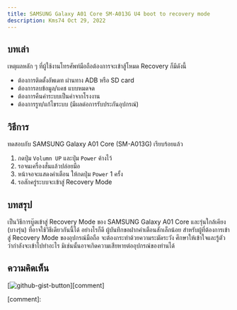 ```yaml
---
title: SAMSUNG Galaxy A01 Core SM-A013G U4 boot to recovery mode
description: Kms74 Oct 29, 2022
---
```


## บทเล่า <a name="info"></a>

เหตุผลหลัก ๆ ที่ผู้ใช้งานโทรศัพท์มือถือต้องการจะเข้าสู้โหมด Recovery ก็มีดังนี้

* ต้องการติดตั้งอัพเดท ผ่านทาง ADB หรือ SD card
* ต้องการลบข้อมูล/แคช แบบหมดจด
* ต้องการคืนค่าระบบเป็นค่าจากโรงงาน
* ต้องการรูท/แก้ไขระบบ (มีผลต่อการรับประกันอุปกรณ์)

## วิธีการ <a name="boot-recovery"></a>

ทดสอบกับ SAMSUNG Galaxy A01 Core (SM-A013G) เรียบร้อยแล้ว

1. กดปุ่ม `Volumn UP` และปุ่ม `Power` ค้างไว้
2. รอจนเครื่องสั่นแล้วปล่อยมือ
3. หน้าจอจะแสดงคำเตือน ให้กดปุ่ม `Power` 1 ครั้ง
4. รอสักครู่ระบบจะเข้าสู่ Recovery Mode

## บทสรุป<a name="conclusion"></a>

เป็นวิธีการบู๊ตเข้าสู่ Recovery Mode ของ SAMSUNG Galaxy A01 Core และรุ่นใกล้เคียง (บางรุ่น) ที่อาจใช้วิธีเดียวกันนี้ได้ อย่างไรก็ดี ผู้บันทึกขอฝากคำเตือนสักเล็กน้อย สำหรับผู้ที่ต้องการเข้าสู่ Recovery Mode ของอุปกรณ์มือถือ จะต้องกระทำด้วยความระมัดระวัง ศึกษาให้เข้าใจและรู้ตัวว่ากำลังจะเข้าไปทำอะไร มิเช่นนั้นอาจเกิดความเสียหายต่ออุปกรณ์ของท่านได้

## ความคิดเห็น

[![github-gist-button](https://user-images.githubusercontent.com/52767363/191145099-9f4a51a2-35cc-495f-82e1-284d769a9052.png)][comment]

[comment]: 